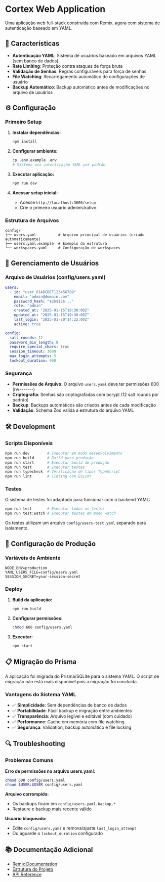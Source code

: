 # Cortex Web Application

Uma aplicação web full-stack construída com Remix, agora com sistema de autenticação baseado em YAML.

## 🚀 Características

- **Autenticação YAML**: Sistema de usuários baseado em arquivos YAML (sem banco de dados)
- **Rate Limiting**: Proteção contra ataques de força bruta
- **Validação de Senhas**: Regras configuráveis para força de senhas
- **File Watching**: Recarregamento automático de configurações de usuário
- **Backup Automático**: Backup automático antes de modificações no arquivo de usuários

## ⚙️ Configuração

### Primeiro Setup

1. **Instalar dependências:**
   ```bash
   npm install
   ```

2. **Configurar ambiente:**
   ```bash
   cp .env.example .env
   # Sistema usa autenticação YAML por padrão
   ```

3. **Executar aplicação:**
   ```bash
   npm run dev
   ```

4. **Acessar setup inicial:**
   - Acesse `http://localhost:3000/setup`
   - Crie o primeiro usuário administrativo

### Estrutura de Arquivos

```
config/
├── users.yaml          # Arquivo principal de usuários (criado automaticamente)
├── users.yaml.example  # Exemplo da estrutura
└── workspaces.yaml     # Configuração de workspaces
```

## 👥 Gerenciamento de Usuários

### Arquivo de Usuários (config/users.yaml)

```yaml
users:
  - id: "user_01ABCDEF123456789"
    email: "admin@domain.com"
    password_hash: "$2b$12$..."
    role: "admin"
    created_at: "2025-01-15T10:30:00Z"
    updated_at: "2025-01-15T10:30:00Z"
    last_login: "2025-01-20T14:22:00Z"
    active: true

config:
  salt_rounds: 12
  password_min_length: 8
  require_special_chars: true
  session_timeout: 3600
  max_login_attempts: 5
  lockout_duration: 900
```

### Segurança

- **Permissões de Arquivo**: O arquivo `users.yaml` deve ter permissões 600 (rw-------)
- **Criptografia**: Senhas são criptografadas com bcrypt (12 salt rounds por padrão)
- **Backup**: Backups automáticos são criados antes de cada modificação
- **Validação**: Schema Zod valida a estrutura do arquivo YAML

## 🛠️ Development

### Scripts Disponíveis

```bash
npm run dev        # Executar em modo desenvolvimento
npm run build      # Build para produção
npm run start      # Executar build de produção
npm run test       # Executar testes
npm run typecheck  # Verificação de tipos TypeScript
npm run lint       # Linting com ESLint
```

### Testes

O sistema de testes foi adaptado para funcionar com o backend YAML:

```bash
npm run test       # Executar todos os testes
npm run test:watch # Executar testes em modo watch
```

Os testes utilizam um arquivo `config/users-test.yaml` separado para isolamento.

## 🔧 Configuração de Produção

### Variáveis de Ambiente

```env
NODE_ENV=production
YAML_USERS_FILE=config/users.yaml
SESSION_SECRET=your-session-secret
```

### Deploy

1. **Build da aplicação:**
   ```bash
   npm run build
   ```

2. **Configurar permissões:**
   ```bash
   chmod 600 config/users.yaml
   ```

3. **Executar:**
   ```bash
   npm start
   ```

## 📋 Migração do Prisma

A aplicação foi migrada do Prisma/SQLite para o sistema YAML. O script de migração não está mais disponível pois a migração foi concluída.

### Vantagens do Sistema YAML

- ✅ **Simplicidade**: Sem dependências de banco de dados
- ✅ **Portabilidade**: Fácil backup e migração entre ambientes
- ✅ **Transparência**: Arquivo legível e editável (com cuidado)
- ✅ **Performance**: Cache em memória com file watching
- ✅ **Segurança**: Validation, backup automático e file locking

## 🔍 Troubleshooting

### Problemas Comuns

**Erro de permissões no arquivo users.yaml:**
```bash
chmod 600 config/users.yaml
chown $USER:$USER config/users.yaml
```

**Arquivo corrompido:**
- Os backups ficam em `config/users.yaml.backup.*`
- Restaure o backup mais recente válido

**Usuário bloqueado:**
- Edite `config/users.yaml` e remova/ajuste `last_login_attempt`
- Ou aguarde o `lockout_duration` configurado

## 📚 Documentação Adicional

- [Remix Documentation](https://remix.run/docs)
- [Estrutura do Projeto](./docs/architecture.md)
- [API Reference](./docs/api.md)